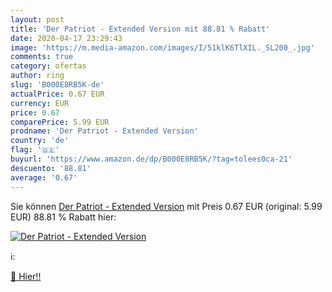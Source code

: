 ```yaml
---
layout: post
title: 'Der Patriot - Extended Version mit 88.81 % Rabatt'
date: 2020-04-17 23:29:43
image: 'https://m.media-amazon.com/images/I/51klK6TlXIL._SL200_.jpg'
comments: true
category: ofertas
author: ring
slug: 'B000E8RB5K-de'
actualPrice: 0.67 EUR
currency: EUR
price: 0.67
comparePrice: 5.99 EUR
prodname: 'Der Patriot - Extended Version'
country: 'de'
flag: '🇩🇪'
buyurl: 'https://www.amazon.de/dp/B000E8RB5K/?tag=tolees0ca-21'
descuento: '88.81'
average: '0.67'
---
```


Sie können [Der Patriot - Extended Version](https://www.amazon.de/dp/B000E8RB5K/?tag=tolees0ca-21) mit Preis 0.67 EUR (original: 5.99 EUR) 88.81 % Rabatt hier:

[![Der Patriot - Extended Version](https://m.media-amazon.com/images/I/51klK6TlXIL._SL200_.jpg)](https://www.amazon.de/dp/B000E8RB5K/?tag=tolees0ca-21)

ℹ️:


[🛒 Hier!!](https://www.amazon.de/dp/B000E8RB5K/?tag=tolees0ca-21)
